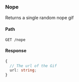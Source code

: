 ### Nope

Returns a single random nope gif

#### Path

```HTTP
GET /nope
```

#### Response

```ts
{
  // The url of the Gif
  url: string;
}
```
